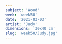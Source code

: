 ```yaml
---
subject: 'Wood'
week: 'week50'
date: '2021-03-03'
artist: 'Judy'
dimensions: '30x40 cm'
slug: 'week50/Judy.jpg'
---
```

